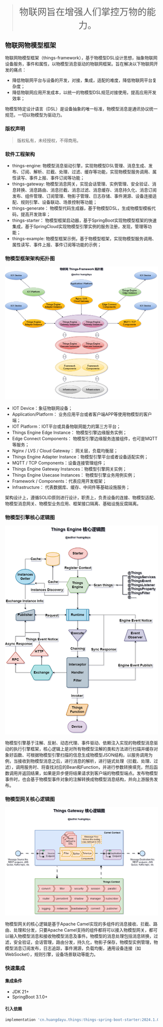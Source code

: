 <blockquote class="blockquote-center">
<p style="font-size: 30px;text-align: center;">物联网旨在增强人们掌控万物的能力。</p>  
</blockquote>

## 物联网物模型框架

物联网物模型框架（things-framework），基于物模型DSL设计思想，抽象物联网设备服务，事件和属性，以物模型消息驱动的物联网框架。旨在解决以下物联网开发的痛点：

- 降低物联网平台与设备的开发，对接，集成，适配的难度，降低物联网平台复杂度；
- 降低物联网应用开发成本，以统一的物模型DSL规范对接使用，提高应用开发效率；

物模型特定设计语言（DSL）是设备抽象的唯一标准，物模型消息是通讯协议统一规范，一切以物模型为驱动力。

### 版权声明

> 版权私有，未经授权，不得商用。

### 软件工程架构

- things-engine: 物模型消息驱动引擎，实现物模型DSL管理、消息生成、发布、订阅、解析、拦截、处理、过滤、缓存等功能，实现物模型服务调用、属性读写、事件上报、事件订阅等功能；
- things-gateway: 物模型消息网关，实现会话管理、实例管理、安全验证、消息转换、消息路由、消息拦截、消息过滤、消息缓存、消息持久化、消息订阅发布、组件管理、订阅管理、物影子管理、日志存储、事件溯源、设备连接适配、规则引擎、设备联动、场景控制等功能；
- things-generate： 物模型代码生成器，基于物模型DSL，生成物模型模板代码，提高开发效率；
- things-starter： 物模型框架启动器，基于SpringBoot实现物模型框架的快速集成，基于SpringCloud实现物模型引擎实例的服务注册，发现，管理等功能；
- things-example: 物模型框架示例，基于物模型框架，实现物模型服务调用、属性读写、事件上报、事件订阅等功能的示例；

### 物模型框架架构拓扑图

![](document/images/things-framework.png)

- IOT Device：象征物联网设备；
- Application/Platform： 业务应用平台或者客户端APP等使用物模型的客户端；
- IOT Platform：IOT平台或具备物联网能力的第三方平台；
- Things Engine Edge Instance： 物模型引擎边缘服务实例；
- Edge Connect Components： 物模型引擎边缘服务连接组件，也可是MQTT等服务；
- Nginx / LVS / Cloud Gateway： 网关层，负载均衡层；
- Things Engine Adapter Instance：物模型引擎平台或者设备适配实例；
- MQTT / TCP Components：设备连接管理组件；
- Things Engine Gateway Instances：物模型引擎网关实例；
- Things Engine Usecase Instances： 物模型引擎业务用例实例；
- Framework / Components：代表应用开发框架；
- Infrastructure： 代表数据库、缓存、中间件等基础设施服务；



架构设计上，遵循SOLID原则进行设计，职责上，负责设备的连接、物模型适配、物模型消息网关、物模型业务应用、框架接口隔离、基础设施反腐隔离。



### 物模型引擎核心逻辑图

![](document/images/things-engine.png)



物模型引擎基于注解、反射、动态代理、事件驱动、依赖注入实现的物模型消息驱动的执行引擎框架，核心逻辑上是对所有物模型注解的类和方法进行扫描并缓存对象好函数、可根据物模型引擎扫描的信息生成物模型JSON结构，以服务调用为例，当接收到物模型消息之后，进行消息的解析，进行链式处理（拦截、处理、过滤），调用服务时、将查找对应的Bean和Function，并进行参数转换填充，然后函数调用并返回结果，如果是异步便将结果请求到客户端的物模型端点。发布物模型事件时，也会基于物模型事件对象的注解转换成物模型消息结构，并向上游服务发布。



### 物模型网关核心逻辑图

![](document/images/things-gateway.png)



物模型网关的核心逻辑是基于Apache Camel实现的多组件的消息接收、拦截、路由、处理和分发，只要Apache Camel支持的组件都将可以接入物模型网关，都可以输入物模型消息和接收物模型消息及事件。物模型的消息处理包括消息转换，过滤，安全验证，会话管理，路由分发，持久化，物影子保存，物模型实例管理，物模型消息订阅发布，日志追踪，事件溯源，负载均衡，通用设备连接（如WebSocket），规则引擎，设备场景联动等能力。



### 快速集成

#### 集成条件

- JDK 21+
- SpringBoot 3.1.0+

#### 引入依赖

```groovy
implementation 'cn.huangdayu.things:things-spring-boot-starter:2024.1.0'
```
